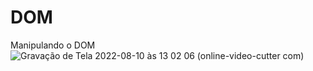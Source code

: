 # DOM
Manipulando o DOM
![Gravação de Tela 2022-08-10 às 13 02 06 (online-video-cutter com)](https://user-images.githubusercontent.com/103776927/183958484-d640f216-e49d-4737-9426-c8ab83322461.gif)
